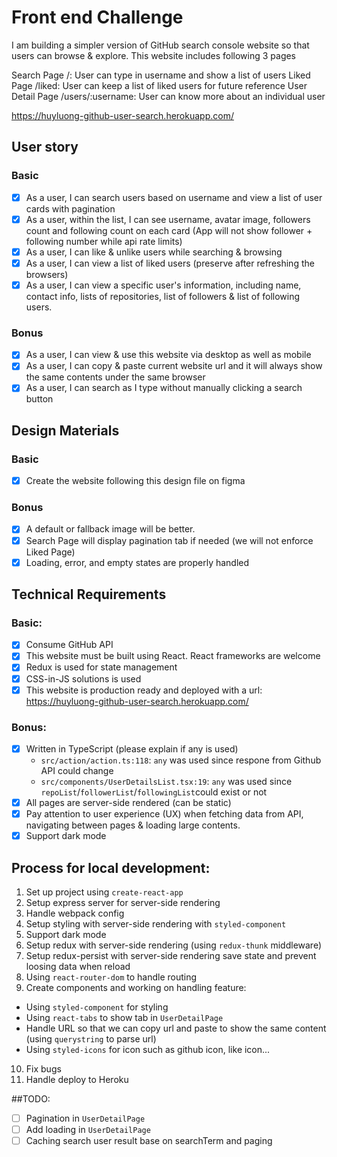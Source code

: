 # Front end Challenge

I am building a simpler version of GitHub search console website so that users can browse & explore. This website includes following 3 pages

Search Page /: User can type in username and show a list of users
Liked Page /liked: User can keep a list of liked users for future reference
User Detail Page /users/:username: User can know more about an individual user

https://huyluong-github-user-search.herokuapp.com/

## User story

### Basic
- [x] As a user, I can search users based on username and view a list of user cards with pagination
- [x] As a user, within the list, I can see username, avatar image, followers count and following count on each card (App will not show follower + following number while api rate limits)
- [x] As a user, I can like & unlike users while searching & browsing
- [x] As a user, I can view a list of liked users (preserve after refreshing the browsers)
- [x] As a user, I can view a specific user's information, including name, contact info, lists of repositories, list of followers & list of following users.

### Bonus
- [x] As a user, I can view & use this website via desktop as well as mobile
- [x] As a user, I can copy & paste current website url and it will always show the same contents under the same browser
- [x] As a user, I can search as I type without manually clicking a search button

## Design Materials

### Basic
- [x] Create the website following this design file on figma

### Bonus
- [x] A default or fallback image will be better.
- [x] Search Page will display pagination tab if needed (we will not enforce Liked Page)
- [x] Loading, error, and empty states are properly handled

## Technical Requirements

### Basic:
- [x] Consume GitHub API
- [x] This website must be built using React. React frameworks are welcome
- [x] Redux is used for state management
- [x] CSS-in-JS solutions is used
- [x] This website is production ready and deployed with a url: https://huyluong-github-user-search.herokuapp.com/

### Bonus:
- [x] Written in TypeScript (please explain if any is used)
  - `src/action/action.ts:118`: `any` was used since respone from Github API could change
  - `src/components/UserDetailsList.tsx:19`: `any` was used since `repoList`/`followerList`/`followingList`could exist or not
- [x] All pages are server-side rendered (can be static)
- [x] Pay attention to user experience (UX) when fetching data from API, navigating between pages & loading large contents.
- [x] Support dark mode

## Process for local development:
1. Set up project using `create-react-app`
2. Setup express server for server-side rendering
3. Handle webpack config
4. Setup styling with server-side rendering with `styled-component`
5. Support dark mode 
6. Setup redux with server-side rendering (using `redux-thunk` middleware) 
7. Setup redux-persist with server-side rendering save state and prevent loosing data when reload
8. Using `react-router-dom` to handle routing 
9. Create components and working on handling feature:
  - Using `styled-component` for styling
  - Using `react-tabs` to show tab in `UserDetailPage`
  - Handle URL so that we can copy url and paste to show the same content (using `querystring` to parse url)
  - Using `styled-icons` for icon such as github icon, like icon...
10. Fix bugs
11. Handle deploy to Heroku

##TODO:
- [ ] Pagination in `UserDetailPage`
- [ ] Add loading in `UserDetailPage`
- [ ] Caching search user result base on searchTerm and paging
